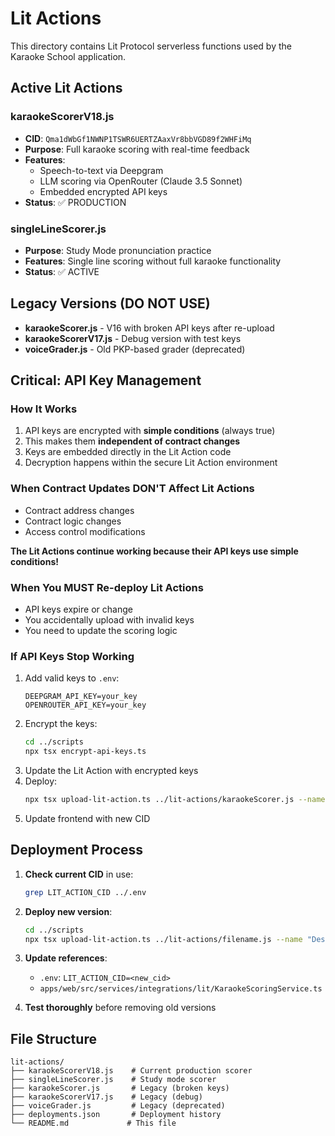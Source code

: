 # Lit Actions

This directory contains Lit Protocol serverless functions used by the Karaoke School application.

## Active Lit Actions

### karaokeScorerV18.js
- **CID**: `Qma1dWbGf1NWNP1TSWR6UERTZAaxVr8bbVGD89f2WHFiMq`
- **Purpose**: Full karaoke scoring with real-time feedback
- **Features**:
  - Speech-to-text via Deepgram
  - LLM scoring via OpenRouter (Claude 3.5 Sonnet)
  - Embedded encrypted API keys
- **Status**: ✅ PRODUCTION

### singleLineScorer.js
- **Purpose**: Study Mode pronunciation practice
- **Features**: Single line scoring without full karaoke functionality
- **Status**: ✅ ACTIVE

## Legacy Versions (DO NOT USE)

- **karaokeScorer.js** - V16 with broken API keys after re-upload
- **karaokeScorerV17.js** - Debug version with test keys
- **voiceGrader.js** - Old PKP-based grader (deprecated)

## Critical: API Key Management

### How It Works
1. API keys are encrypted with **simple conditions** (always true)
2. This makes them **independent of contract changes**
3. Keys are embedded directly in the Lit Action code
4. Decryption happens within the secure Lit Action environment

### When Contract Updates DON'T Affect Lit Actions
- Contract address changes
- Contract logic changes
- Access control modifications

**The Lit Actions continue working because their API keys use simple conditions!**

### When You MUST Re-deploy Lit Actions
- API keys expire or change
- You accidentally upload with invalid keys
- You need to update the scoring logic

### If API Keys Stop Working
1. Add valid keys to `.env`:
   ```
   DEEPGRAM_API_KEY=your_key
   OPENROUTER_API_KEY=your_key
   ```
2. Encrypt the keys:
   ```bash
   cd ../scripts
   npx tsx encrypt-api-keys.ts
   ```
3. Update the Lit Action with encrypted keys
4. Deploy:
   ```bash
   npx tsx upload-lit-action.ts ../lit-actions/karaokeScorer.js --name "Karaoke Scorer V19"
   ```
5. Update frontend with new CID

## Deployment Process

1. **Check current CID** in use:
   ```bash
   grep LIT_ACTION_CID ../.env
   ```

2. **Deploy new version**:
   ```bash
   cd ../scripts
   npx tsx upload-lit-action.ts ../lit-actions/filename.js --name "Description"
   ```

3. **Update references**:
   - `.env`: `LIT_ACTION_CID=<new_cid>`
   - `apps/web/src/services/integrations/lit/KaraokeScoringService.ts`

4. **Test thoroughly** before removing old versions

## File Structure
```
lit-actions/
├── karaokeScorerV18.js    # Current production scorer
├── singleLineScorer.js    # Study mode scorer
├── karaokeScorer.js       # Legacy (broken keys)
├── karaokeScorerV17.js    # Legacy (debug)
├── voiceGrader.js         # Legacy (deprecated)
├── deployments.json       # Deployment history
└── README.md             # This file
```